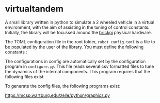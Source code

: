 # virtualtandem
A small library written in python to simulate a 2 wheeled vehicle in a virtual environment, with the aim of assisting in the tuning of control constants. Initially, the library will be focussed around the [brickpi](https://www.dexterindustries.com/brickpi3-tutorials-documentation/) physical hardware.

The TOML configuration file in the root folder, `robot_config.toml` is a file to be populated by the user of the library. You must define the following constants : 
<!-- List of constants -->

The configurations in config are automatically set by the configuration program in `configure.py`. This file reads several csv formatted files to tune the dynamics of the internal components. This program requires that the following files exist:
<!-- List of files and how to generate -->

To generate the config files, the following programs exist:
<!-- List of programs to generate data -->

https://mcsp.wartburg.edu/zelle/python/graphics.py